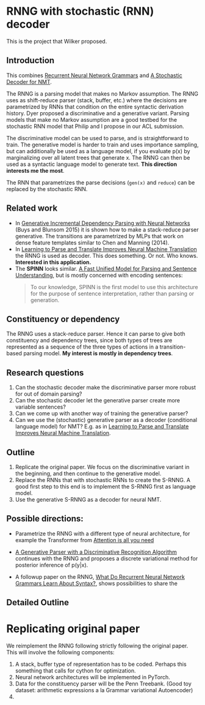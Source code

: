 
# RNNG with stochastic (RNN) decoder

This is the project that Wilker proposed.

## Introduction
This combines [Recurrent Neural Network Grammars](https://arxiv.org/abs/1602.07776) and [A Stochastic Decoder for NMT](https://arxiv.org/abs/1602.07776).

The RNNG is a parsing model that makes no Markov assumption. The RNNG uses as shift-reduce parser (stack, buffer, etc.) where the decisions are parametrized by RNNs that condition on the entire syntactic derivation history. Dyer proposed a discriminative and a generative variant. Parsing models that make no Markov assumption are a good testbed for the stochastic RNN model that Philip and I propose in our ACL submission.

The discriminative model can be used to parse, and is straightforward to train. The generative model is harder to train and uses importance sampling, but can additionally be used as a language model, if you evaluate p(x) by marginalizing over all latent trees that generate x. The RNNG can then be used as a syntactic language model to generate text. **This direction interests me the most**.

The RNN that parametrizes the parse decisions (`gen(x)` and `reduce`) can be replaced by the stochastic RNN.



## Related work

* In [Generative Incremental Dependency Parsing with Neural Networks](http://www.aclweb.org/anthology/P15-2142) (Buys and Blunsom 2015) it is shown how to make a stack-reduce parser generative. The transitions are parametrized by MLPs that work on dense feature templates similar to Chen and Manning (2014).
* In [Learning to Parse and Translate Improves Neural Machine Translation](https://arxiv.org/pdf/1702.03525.pdf) the RNNG is used as decoder. This does something. Or not. Who knows. **Interested in this application.**
* The **SPINN** looks similar. [A Fast Unified Model for Parsing and Sentence Understanding](http://www.foldl.me/uploads/papers/acl2016.pdf), but is mostly concerned with encoding sentences:
  > To our knowledge, SPINN is the first model to use this architecture for the purpose of sentence interpretation, rather than parsing or generation.

## Constituency or dependency

The RNNG uses a stack-reduce parser. Hence it can parse to give both constituency and dependency trees, since both types of trees are
represented as a sequence of the three types of actions in a transition-based parsing model. **My interest is mostly in dependency trees**.

## Research questions

1. Can the stochastic decoder make the discriminative parser more robust for out of domain parsing?
2. Can the stochastic decoder let the generative parser create more variable sentences?
3. Can we come up with another way of training the generative parser?
4. Can we use the (stochastic) generative parser as a decoder (conditional language model) for NMT? E.g. as in [Learning to Parse and Translate Improves Neural Machine Translation](https://arxiv.org/pdf/1702.03525.pdf).


## Outline

1. Replicate the original paper. We focus on the discriminative variant in the beginning, and then continue to the generative model.
2. Replace the RNNs that with stochastic RNNs to create the S-RNNG. A good first step to this end is to implement the S-RNNG first as language model.
3. Use the generative S-RNNG as a decoder for neural NMT.


## Possible directions:

* Parametrize the RNNG with a different type of neural architecture, for example the Transformer from [Attention is all you need](https://arxiv.org/pdf/1706.03762.pdf)

* [A Generative Parser with a Discriminative Recognition Algorithm](https://arxiv.org/pdf/1708.00415.pdf) continues with the RNNG and proposes a discrete variational method for posterior inference of p(y|x).

* A followup paper on the RNNG, [What Do Recurrent Neural Network Grammars Learn About Syntax?](https://arxiv.org/pdf/1611.05774.pdf), shows possibilities to share the  



## Detailed Outline

# Replicating original paper

We reimplement the RNNG following strictly following the original paper. This will involve the following components:

1. A stack, buffer type of representation has to be coded. Perhaps this something that calls for cython for optimization.
2. Neural network architectures will be implemented in PyTorch.
3. Data for the constituency parser will be the Penn Treebank. (Good toy dataset: arithmetic expressions a la Grammar variational Autoencoder)
4.
